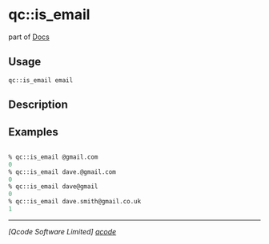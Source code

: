qc::is_email
============

part of [Docs](../index.md)

Usage
-----
`qc::is_email email`

Description
-----------


Examples
--------
```tcl

% qc::is_email @gmail.com
0
% qc::is_email dave.@gmail.com
0
% qc::is_email dave@gmail
0
% qc::is_email dave.smith@gmail.co.uk
1
```

----------------------------------
*[Qcode Software Limited] [qcode]*

[qcode]: http://www.qcode.co.uk "Qcode Software"